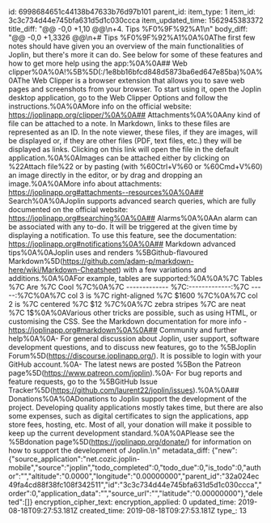 id: 6998684651c44138b47633b76d97b101
parent_id: 
item_type: 1
item_id: 3c3c734d44e745bfa631d5d1c030ccca
item_updated_time: 1562945383372
title_diff: "@@ -0,0 +1,10 @@\n+4. Tips %F0%9F%92%A1\n"
body_diff: "@@ -0,0 +1,3326 @@\n+# Tips %F0%9F%92%A1%0A%0AThe first few notes should have given you an overview of the main functionalities of Joplin, but there's more it can do. See below for some of these features and how to get more help using the app:%0A%0A## Web clipper%0A%0A!%5B%5D(:/1e8bb16bfcd848d5873ba6ed647e85ba)%0A%0AThe Web Clipper is a browser extension that allows you to save web pages and screenshots from your browser. To start using it, open the Joplin desktop application, go to the Web Clipper Options and follow the instructions.%0A%0AMore info on the official website: https://joplinapp.org/clipper/%0A%0A## Attachments%0A%0AAny kind of file can be attached to a note. In Markdown, links to these files are represented as an ID. In the note viewer, these files, if they are images, will be displayed or, if they are other files (PDF, text files, etc.) they will be displayed as links. Clicking on this link will open the file in the default application.%0A%0AImages can be attached either by clicking on %22Attach file%22 or by pasting (with %60Ctrl+V%60 or %60Cmd+V%60) an image directly in the editor, or by drag and dropping an image.%0A%0AMore info about attachments: https://joplinapp.org#attachments--resources%0A%0A## Search%0A%0AJoplin supports advanced search queries, which are fully documented on the official website: https://joplinapp.org#searching%0A%0A## Alarms%0A%0AAn alarm can be associated with any to-do. It will be triggered at the given time by displaying a notification. To use this feature, see the documentation: https://joplinapp.org#notifications%0A%0A## Markdown advanced tips%0A%0AJoplin uses and renders %5BGithub-flavoured Markdown%5D(https://github.com/adam-p/markdown-here/wiki/Markdown-Cheatsheet) with a few variations and additions.%0A%0AFor example, tables are supported:%0A%0A%7C Tables        %7C Are           %7C Cool  %7C%0A%7C ------------- %7C:-------------:%7C -----:%7C%0A%7C col 3 is      %7C right-aligned %7C $1600 %7C%0A%7C col 2 is      %7C centered      %7C   $12 %7C%0A%7C zebra stripes %7C are neat      %7C    $1 %7C%0A%0AYou can also create lists of checkboxes. These checkboxes can be ticked directly in the viewer, or by adding an %22x%22 inside:%0A%0A- %5B %5D Milk%0A- %5B %5D Eggs%0A- %5Bx%5D Beer%0A%0AMath expressions can be added using the %5BKaTeX notation%5D(https://khan.github.io/KaTeX/):%0A%0A$$%0Af(x) = %5Cint_%7B-%5Cinfty%7D%5E%5Cinfty%0A    %5Chat f(%5Cxi)%5C,e%5E%7B2 %5Cpi i %5Cxi x%7D%0A    %5C,d%5Cxi%0A$$%0A%0AVarious other tricks are possible, such as using HTML, or customising the CSS. See the Markdown documentation for more info - https://joplinapp.org#markdown%0A%0A## Community and further help%0A%0A- For general discussion about Joplin, user support, software development questions, and to discuss new features, go to the %5BJoplin Forum%5D(https://discourse.joplinapp.org/). It is possible to login with your GitHub account.%0A- The latest news are posted %5Bon the Patreon page%5D(https://www.patreon.com/joplin).%0A- For bug reports and feature requests, go to the %5BGitHub Issue Tracker%5D(https://github.com/laurent22/joplin/issues).%0A%0A## Donations%0A%0ADonations to Joplin support the development of the project. Developing quality applications mostly takes time, but there are also some expenses, such as digital certificates to sign the applications, app store fees, hosting, etc. Most of all, your donation will make it possible to keep up the current development standard.%0A%0APlease see the %5Bdonation page%5D(https://joplinapp.org/donate/) for information on how to support the development of Joplin.\n"
metadata_diff: {"new":{"source_application":"net.cozic.joplin-mobile","source":"joplin","todo_completed":0,"todo_due":0,"is_todo":0,"author":"","altitude":"0.0000","longitude":"0.00000000","parent_id":"32a024ec49fa4cd88f38fc108f342511","id":"3c3c734d44e745bfa631d5d1c030ccca","order":0,"application_data":"","source_url":"","latitude":"0.00000000"},"deleted":[]}
encryption_cipher_text: 
encryption_applied: 0
updated_time: 2019-08-18T09:27:53.181Z
created_time: 2019-08-18T09:27:53.181Z
type_: 13